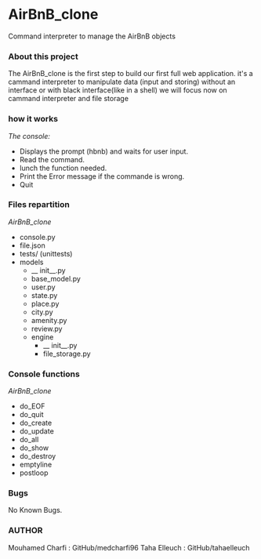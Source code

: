 # AirBnB_clone
Command interpreter to manage the AirBnB objects
### About this project
The AirBnB_clone is the first step to build our first full web application.
it's a cammand interpreter to manipulate data (input and storing) without an interface or with black interface(like in a shell)
we will focus now on cammand interpreter and file storage

### how it works
*The console:*
 - Displays the prompt (hbnb) and waits for user input.
 - Read the command.
 - lunch the function needed.
 - Print the Error message if the commande is wrong.
 - Quit

### Files repartition
*AirBnB_clone*
 - console.py
 - file.json 
 - tests/ (unittests)
 - models
     -  __ init__.py
     - base_model.py
     - user.py
     - state.py
     - place.py
     - city.py
     - amenity.py
     - review.py
     - engine
         -    __ init__.py
         -  file_storage.py
### Console functions
*AirBnB_clone*
  - do_EOF
  - do_quit
  - do_create 
  - do_update
  - do_all
  - do_show
  - do_destroy
  - emptyline 
  - postloop

### Bugs
No Known Bugs.
### AUTHOR
Mouhamed Charfi : GitHub/medcharfi96
Taha Elleuch : GitHub/tahaelleuch

